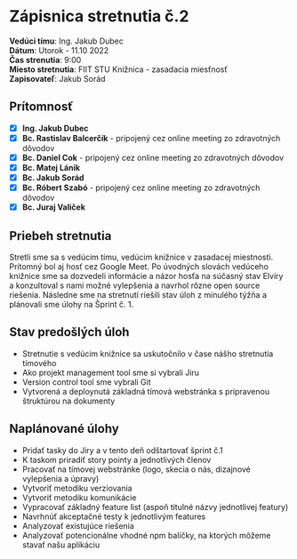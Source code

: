 # Zápisnica stretnutia č.2

**Vedúci tímu**: Ing. Jakub Dubec  
**Dátum**: Utorok - 11.10 2022  
**Čas strenutia**: 9:00  
**Miesto stretnutia**: FIIT STU Knižnica - zasadacia miesťnosť  
**Zapisovateľ**: Jakub Sorád

## Prítomnosť

- [x] **Ing. Jakub Dubec**
- [x] **Bc. Rastislav Balcerčík** - pripojený cez online meeting zo zdravotných dôvodov
- [x] **Bc. Daniel Cok** - pripojený cez online meeting zo zdravotných dôvodov
- [x] **Bc. Matej Lánik**
- [x] **Bc. Jakub Sorád**
- [x] **Bc. Róbert Szabó** - pripojený cez online meeting zo zdravotných dôvodov
- [x] **Bc. Juraj Valiček**

## Priebeh stretnutia

Stretli sme sa s vedúcim tímu, vedúcim knižnice v zasadacej miestnosti. Prítomný bol aj hosť cez Google Meet. Po úvodných slovách vedúceho knižnice
sme sa dozvedeli informácie a názor hosťa na súčasný stav Elvíry a konzultoval s nami možné vylepšenia a navrhol rôzne open source riešenia. Následne
sme na stretnutí riešili stav úloh z minulého týžňa a plánovali sme úlohy na Šprint č. 1.

## Stav predošlých úloh

- Stretnutie s vedúcim knižnice sa uskutočnilo v čase nášho stretnutia tímového
- Ako projekt management tool sme si vybrali Jiru
- Version control tool sme vybrali Git
- Vytvorená a deploynutá základná tímová webstránka s pripravenou štruktúrou na dokumenty

## Naplánované úlohy

- Pridať tasky do Jiry a v tento deň odštartovať šprint č.1
- K taskom priradiť story pointy a jednotlivých členov
- Pracovať na tímovej webstránke (logo, skecia o nás, dizajnové vylepšenia a úpravy)
- Vytvoriť metodiku verziovania
- Vytvoriť metodiku komunikácie
- Vypracovať základný feature list (aspoň titulné názvy jednotlivej featury)
- Navrhnúť akceptačné testy k jednotlivým features
- Analyzovať existujúce riešenia
- Analyzovať potencionálne vhodné npm balíčky, na ktorých môžeme stavať našu aplikáciu
